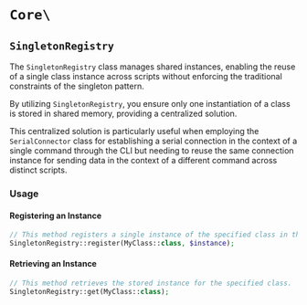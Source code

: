 # `Core\`

## `SingletonRegistry`

The `SingletonRegistry` class manages shared instances, enabling the reuse of a single class instance across scripts without enforcing the traditional constraints of the singleton pattern.

By utilizing `SingletonRegistry`, you ensure only one instantiation of a class is stored in shared memory, providing a centralized solution.

This centralized solution is particularly useful when employing the `SerialConnector` class for establishing a serial connection in the context of a single command through the CLI but needing to reuse the same connection instance for sending data in the context of a different command across distinct scripts.

### Usage

#### Registering an Instance

```php
// This method registers a single instance of the specified class in the registry.
SingletonRegistry::register(MyClass::class, $instance);
```

#### Retrieving an Instance

```php
// This method retrieves the stored instance for the specified class.
SingletonRegistry::get(MyClass::class);
```
